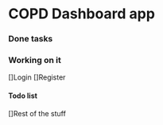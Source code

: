 # COPD Dashboard app

### Done tasks


### Working on it
[]Login
[]Register

#### Todo list

[]Rest of the stuff